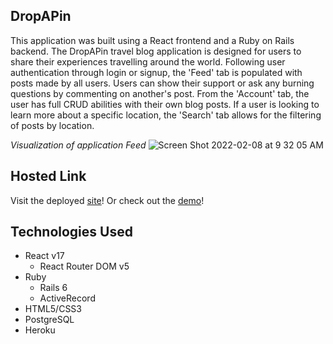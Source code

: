 ## DropAPin
This application was built using a React frontend and a Ruby on Rails backend. The DropAPin travel blog application is designed for users to share their experiences travelling around the world. Following user authentication through login or signup, the 'Feed' tab is populated with posts made by all users. Users can show their support or ask any burning questions by commenting on another's post. From the 'Account' tab, the user has full CRUD abilities with their own blog posts. If a user is looking to learn more about a specific location, the 'Search' tab allows for the filtering of posts by location.

*Visualization of application Feed*
![Screen Shot 2022-02-08 at 9 32 05 AM](https://user-images.githubusercontent.com/89482763/153020137-55fdccb6-37ad-4ee7-8fe6-efebf81754ab.png)

## Hosted Link
Visit the deployed [site](https://dropapin-travel-blog.herokuapp.com/)! Or check out the [demo](https://www.youtube.com/watch?v=SWAy7fnVAFY)!

## Technologies Used
* React v17
  * React Router DOM v5
* Ruby
  * Rails 6
  * ActiveRecord
* HTML5/CSS3
* PostgreSQL
* Heroku
